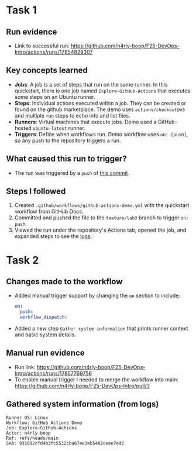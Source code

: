 # Task 1

## Run evidence
- Link to successful run: https://github.com/n4rly-boop/F25-DevOps-Intro/actions/runs/17854829307

## Key concepts learned
- **Jobs**: A job is a set of steps that run on the same runner. In this quickstart, there is one job named `Explore-GitHub-Actions` that executes some steps on an Ubuntu runner.
- **Steps**: Individual actions executed within a job. They can be created or found on the github marketplace. The demo uses `actions/checkout@v5` and multiple `run` steps to echo info and list files.
- **Runners**: Virtual machines that execute jobs. Demo used a GitHub-hosted `ubuntu-latest` runner.
- **Triggers**: Define when workflows run. Demo workflow uses `on: [push]`, so any push to the repository triggers a run.

## What caused this run to trigger?
- The run was triggered by a `push` of [this commit](https://github.com/n4rly-boop/F25-DevOps-Intro/commit/dc75ed0f776fd4b7e96a45a7b74bebf6bc66b71e).

## Steps I followed
1. Created `.github/workflows/github-actions-demo.yml` with the quickstart workflow from GitHub Docs.
2. Committed and pushed the file to the `feature/lab3` branch to trigger `on: push`.
3. Viewed the run under the repository's Actions tab, opened the job, and expanded steps to see the [logs](https://github.com/n4rly-boop/F25-DevOps-Intro/actions/runs/17854829307/job/50771363081).

# Task 2

## Changes made to the workflow
- Added manual trigger support by changing the `on` section to include:
  ```yaml
  on:
    push:
    workflow_dispatch:
  ```
- Added a new step `Gather system information` that prints runner context and basic system details.

## Manual run evidence
- Run link: https://github.com/n4rly-boop/F25-DevOps-Intro/actions/runs/17857769756
- To enable manual trigger I needed to merge the workflow into main: https://github.com/n4rly-boop/F25-DevOps-Intro/pull/3

## Gathered system information (from logs)
```
Runner OS: Linux
Workflow: GitHub Actions Demo
Job: Explore-GitHub-Actions
Actor: n4rly-boop
Ref: refs/heads/main
SHA: 931692cfd4b3fc5532cba67ee3eb5482ceee7ed2
```
